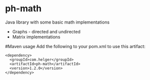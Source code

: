 ph-math
========

Java library with some basic math implementations

  * Graphs - directed and undirected
  * Matrix implementations

#Maven usage
Add the following to your pom.xml to use this artifact:
```
<dependency>
  <groupId>com.helger</groupId>
  <artifactId>ph-math</artifactId>
  <version>1.2.0</version>
</dependency>
```
  